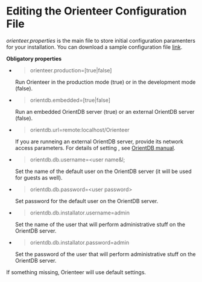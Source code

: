 # Editing the Orienteer Configuration File

*orienteer.properties* is the main file to store initial configuration paramenters for your installation. You can download a sample configuration file [link](https://github.com/OrienteerDW/Orienteer/blob/master/orienteer.propertie).

**Obligatory properties**
* >orienteer.production=[true|false]

  Run Orienteer in the production mode (true) or in the development mode (false).
* >orientdb.embedded=[true|false]

  Run an embedded OrientDB server (true) or an external OrientDB server (false).
* >orientdb.url=remote:localhost/Orienteer

  If you are runneing an external OrientDB server, provide its network access parameters. For details of setting , see [OrientDB manual](http://orientdb.com/docs/last/Concepts.html#database-url).
* >orientdb.db.username=&lt;user name&l;

  Set the name of the default user on the OrientDB server (it will be used for guests as well).
* >orientdb.db.password=&lt;user password>

  Set password for the default user on the OrientDB server.
* >orientdb.db.installator.username=admin

  Set the name of the user that will perform administrative stuff on the OrientDB server.
* >orientdb.db.installator.password=admin

  Set the password of the user that will perform administrative stuff on the OrientDB server.

If something missing, Orienteer will use default settings.
